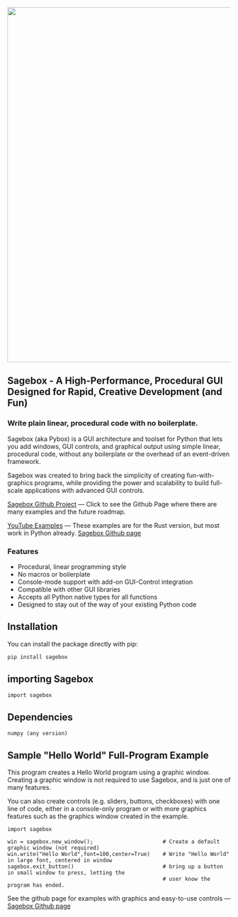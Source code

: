 <p align="left">
    <img src="https://user-images.githubusercontent.com/70604831/174466253-c4310d66-c687-4864-9893-8f0f70dd4084.png" width="800">
</p>

## Sagebox - A High-Performance, Procedural GUI Designed for Rapid, Creative Development (and Fun)

### Write plain linear, procedural code with no boilerplate.

Sagebox (aka Pybox) is a GUI architecture and toolset for Python that lets you add windows, GUI controls, and graphical output using simple linear, procedural code, without any boilerplate or the overhead of an event-driven framework.

Sagebox was created to bring back the simplicity of creating fun-with-graphics programs, while providing the power and scalability to build full-scale applications with advanced GUI controls.


[Sagebox Github Project](https://github.com/Sagebox/pybox) — Click to see the Github Page where there are many examples and the future roadmap. 

[YouTube Examples](https://www.youtube.com/@projectsagebox) — These examples are for the Rust version, but most work in Python already. [Sagebox Github page](https://github.com/Sagebox/pybox)

### Features
- Procedural, linear programming style
- No macros or boilerplate
- Console-mode support with add-on GUI-Control integration
- Compatible with other GUI libraries
- Accepts all Python native types for all functions
- Designed to stay out of the way of your existing Python code

## Installation

You can install the package directly with pip:

```bash
pip install sagebox
```

## importing Sagebox

```
import sagebox
```

## Dependencies

```
numpy (any version)
```



## Sample "Hello World" Full-Program Example

This program creates a Hello World program using a graphic window.  Creating a graphic window is not required to use Sagebox, and is just one of many features.

You can also create controls (e.g. sliders, buttons, checkboxes) with one line of code, either in a console-only program or with more graphics features such as the graphics window created in the example.

```
import sagebox

win = sagebox.new_window();                      # Create a default graphic window (not required)
win.write("Hello World",font=100,center=True)    # Write "Hello World" in large font, centered in window
sagebox.exit_button()                            # bring up a button in small window to press, letting the
                                                 # user know the program has ended.
```

See the github page for examples with graphics and easy-to-use controls — [Sagebox Github page](https://github.com/Sagebox/pybox)



